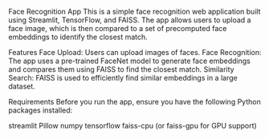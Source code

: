 
Face Recognition App
This is a simple face recognition web application built using Streamlit, TensorFlow, and FAISS. The app allows users to upload a face image, which is then compared to a set of precomputed face embeddings to identify the closest match.

Features
Face Upload: Users can upload images of faces.
Face Recognition: The app uses a pre-trained FaceNet model to generate face embeddings and compares them using FAISS to find the closest match.
Similarity Search: FAISS is used to efficiently find similar embeddings in a large dataset.

Requirements
Before you run the app, ensure you have the following Python packages installed:

streamlit
Pillow
numpy
tensorflow
faiss-cpu (or faiss-gpu for GPU support)

